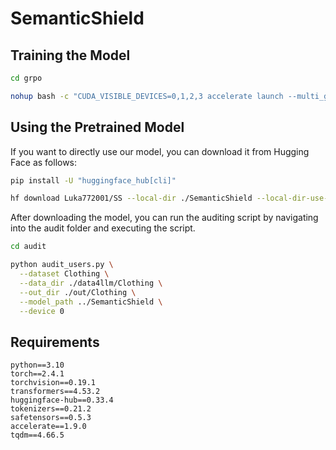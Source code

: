 # SemanticShield

## Training the Model

```bash
cd grpo

nohup bash -c "CUDA_VISIBLE_DEVICES=0,1,2,3 accelerate launch --multi_gpu train.py" > ../log/log1.log 2>&1 &
```

## Using the Pretrained Model

If you want to directly use our model, you can download it from Hugging Face as follows:

```bash
pip install -U "huggingface_hub[cli]"

hf download Luka772001/SS --local-dir ./SemanticShield --local-dir-use-symlinks False
```
After downloading the model, you can run the auditing script by navigating into the audit folder and executing the script.

```bash
cd audit

python audit_users.py \
  --dataset Clothing \
  --data_dir ./data4llm/Clothing \
  --out_dir ./out/Clothing \
  --model_path ../SemanticShield \
  --device 0
```

## Requirements
```
python==3.10
torch==2.4.1
torchvision==0.19.1
transformers==4.53.2
huggingface-hub==0.33.4
tokenizers==0.21.2
safetensors==0.5.3
accelerate==1.9.0
tqdm==4.66.5
```
